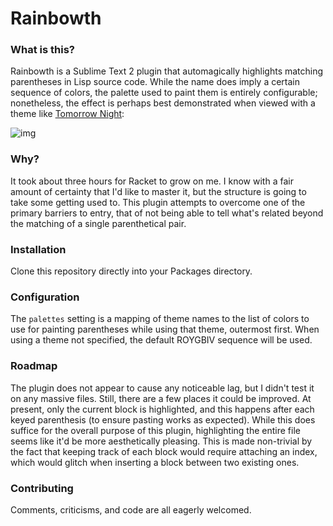 Rainbowth
=========

### What is this?

Rainbowth is a Sublime Text 2 plugin that automagically highlights matching parentheses in Lisp source code. While the name does imply a certain sequence of colors, the palette used to paint them is entirely configurable; nonetheless, the effect is perhaps best demonstrated when viewed with a theme like [Tomorrow Night](https://github.com/chriskempson/tomorrow-theme/tree/master/textmate):

![img](http://i.imgur.com/ja50Z.png)

### Why?

It took about three hours for Racket to grow on me. I know with a fair amount of certainty that I'd like to master it, but the structure is going to take some getting used to. This plugin attempts to overcome one of the primary barriers to entry, that of not being able to tell what's related beyond the matching of a single parenthetical pair.

### Installation

Clone this repository directly into your Packages directory.

### Configuration

The `palettes` setting is a mapping of theme names to the list of colors to use for painting parentheses while using that theme, outermost first. When using a theme not specified, the default ROYGBIV sequence will be used.

### Roadmap

The plugin does not appear to cause any noticeable lag, but I didn't test it on any massive files. Still, there are a few places it could be improved. At present, only the current block is highlighted, and this happens after each keyed parenthesis (to ensure pasting works as expected). While this does suffice for the overall purpose of this plugin, highlighting the entire file seems like it'd be more aesthetically pleasing. This is made non-trivial by the fact that keeping track of each block would require attaching an index, which would glitch when inserting a block between two existing ones.

### Contributing

Comments, criticisms, and code are all eagerly welcomed.